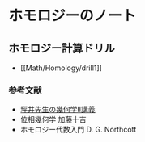 # ホモロジーのノート

## ホモロジー計算ドリル

* [[Math/Homology/drill1]]

### 参考文献

* [坪井先生の幾何学II講義](http://faculty.ms.u-tokyo.ac.jp/~tsuboi/kikagaku2table2010.html)
* 位相幾何学 加藤十吉
* ホモロジー代数入門 D. G. Northcott
